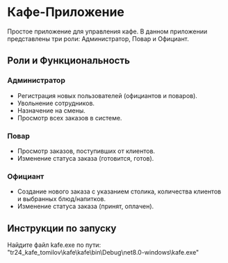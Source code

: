 # Кафе-Приложение

Простое приложение для управления кафе. В данном приложении представлены три роли: Администратор, Повар и Официант.

## Роли и Функциональность

### Администратор

- Регистрация новых пользователей (официантов и поваров).
- Увольнение сотрудников.
- Назначение на смены.
- Просмотр всех заказов в системе.

### Повар

- Просмотр заказов, поступивших от клиентов.
- Изменение статуса заказа (готовится, готов).

### Официант

- Создание нового заказа с указанием столика, количества клиентов и выбранных блюд/напитков.
- Изменение статуса заказа (принят, оплачен).

## Инструкции по запуску

Найдите файл kafe.exe по пути: "tr24_kafe_tomilov\kafe\kafe\bin\Debug\net8.0-windows\kafe.exe"
